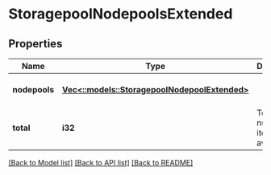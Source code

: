 # StoragepoolNodepoolsExtended

## Properties
Name | Type | Description | Notes
------------ | ------------- | ------------- | -------------
**nodepools** | [**Vec<::models::StoragepoolNodepoolExtended>**](StoragepoolNodepoolExtended.md) |  | [optional] [default to null]
**total** | **i32** | Total number of items available. | [optional] [default to null]

[[Back to Model list]](../README.md#documentation-for-models) [[Back to API list]](../README.md#documentation-for-api-endpoints) [[Back to README]](../README.md)


